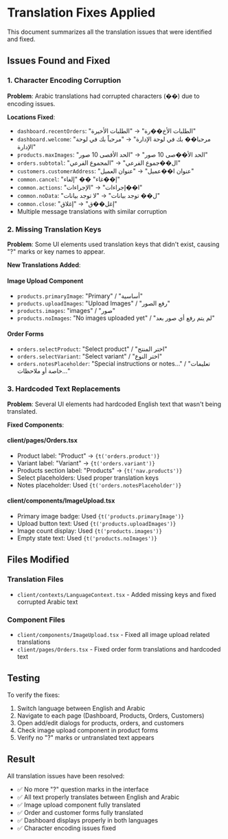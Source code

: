 # Translation Fixes Applied

This document summarizes all the translation issues that were identified and fixed.

## Issues Found and Fixed

### 1. Character Encoding Corruption

**Problem**: Arabic translations had corrupted characters (��) due to encoding issues.

**Locations Fixed**:

- `dashboard.recentOrders`: "الطلبات الأخ��رة" → "الطلبات الأخيرة"
- `dashboard.welcome`: "مرحبا�� بك في لوحة الإدارة" → "مرحباً بك في لوحة الإدارة"
- `products.maxImages`: "الحد الأ��صى 10 صور" → "الحد الأقصى 10 صور"
- `orders.subtotal`: "ال��جموع الفرعي" → "المجموع الفرعي"
- `customers.customerAddress`: "عنوان ا��عميل" → "عنوان العميل"
- `common.cancel`: "إ��غاء" �� "إلغاء"
- `common.actions`: "ا��إجراءات" → "الإجراءات"
- `common.noData`: "ل�� توجد بيانات" → "لا توجد بيانات"
- `common.close`: "إغل��ق" → "إغلاق"
- Multiple message translations with similar corruption

### 2. Missing Translation Keys

**Problem**: Some UI elements used translation keys that didn't exist, causing "?" marks or key names to appear.

**New Translations Added**:

#### Image Upload Component

- `products.primaryImage`: "Primary" / "أساسية"
- `products.uploadImages`: "Upload Images" / "رفع الصور"
- `products.images`: "images" / "صور"
- `products.noImages`: "No images uploaded yet" / "لم يتم رفع أي صور بعد"

#### Order Forms

- `orders.selectProduct`: "Select product" / "اختر المنتج"
- `orders.selectVariant`: "Select variant" / "اختر النوع"
- `orders.notesPlaceholder`: "Special instructions or notes..." / "تعليمات خاصة أو ملاحظات..."

### 3. Hardcoded Text Replacements

**Problem**: Several UI elements had hardcoded English text that wasn't being translated.

**Fixed Components**:

#### client/pages/Orders.tsx

- Product label: "Product" → `{t('orders.product')}`
- Variant label: "Variant" → `{t('orders.variant')}`
- Products section label: "Products" → `{t('nav.products')}`
- Select placeholders: Used proper translation keys
- Notes placeholder: Used `{t('orders.notesPlaceholder')}`

#### client/components/ImageUpload.tsx

- Primary image badge: Used `{t('products.primaryImage')}`
- Upload button text: Used `{t('products.uploadImages')}`
- Image count display: Used `{t('products.images')}`
- Empty state text: Used `{t('products.noImages')}`

## Files Modified

### Translation Files

- `client/contexts/LanguageContext.tsx` - Added missing keys and fixed corrupted Arabic text

### Component Files

- `client/components/ImageUpload.tsx` - Fixed all image upload related translations
- `client/pages/Orders.tsx` - Fixed order form translations and hardcoded text

## Testing

To verify the fixes:

1. Switch language between English and Arabic
2. Navigate to each page (Dashboard, Products, Orders, Customers)
3. Open add/edit dialogs for products, orders, and customers
4. Check image upload component in product forms
5. Verify no "?" marks or untranslated text appears

## Result

All translation issues have been resolved:

- ✅ No more "?" question marks in the interface
- ✅ All text properly translates between English and Arabic
- ✅ Image upload component fully translated
- ✅ Order and customer forms fully translated
- ✅ Dashboard displays properly in both languages
- ✅ Character encoding issues fixed
